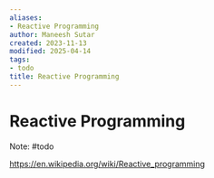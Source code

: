 ```yaml
---
aliases:
- Reactive Programming
author: Maneesh Sutar
created: 2023-11-13
modified: 2025-04-14
tags:
- todo
title: Reactive Programming
---
```


# Reactive Programming

Note: #todo

<https://en.wikipedia.org/wiki/Reactive_programming>
